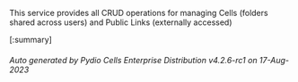 






This service provides all CRUD operations for managing Cells (folders shared across users) and Public Links (externally accessed)

[:summary]

###### Auto generated by Pydio Cells Enterprise Distribution v4.2.6-rc1 on 17-Aug-2023
